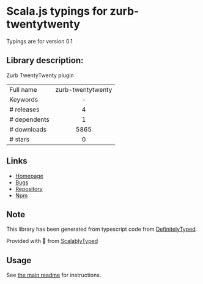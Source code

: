 
# Scala.js typings for zurb-twentytwenty

Typings are for version 0.1

## Library description:
Zurb TwentyTwenty plugin

|                    |                 |
| ------------------ | :-------------: |
| Full name          | zurb-twentytwenty |
| Keywords           | - |
| # releases         | 4 |
| # dependents       | 1 |
| # downloads        | 5865 |
| # stars            | 0 |

## Links
- [Homepage](https://github.com/zurb/twentytwenty#readme)
- [Bugs](https://github.com/zurb/twentytwenty/issues)
- [Repository](https://github.com/zurb/twentytwenty)
- [Npm](https://www.npmjs.com/package/zurb-twentytwenty)
    


## Note
This library has been generated from typescript code from [DefinitelyTyped](https://definitelytyped.org).

Provided with :purple_heart: from [ScalablyTyped](https://github.com/oyvindberg/ScalablyTyped)

## Usage
See [the main readme](../../readme.md) for instructions.


